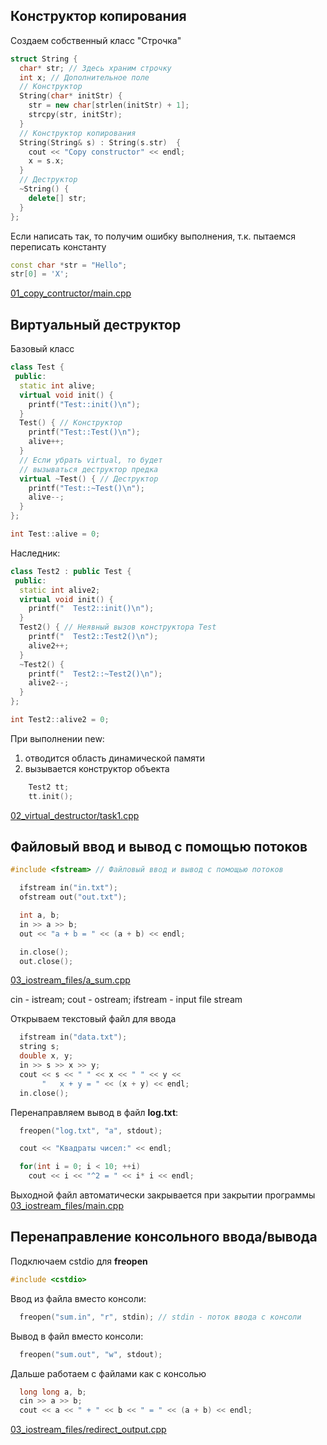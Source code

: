 Конструктор копирования
-----------------------
Создаем собственный класс "Строчка"
``` cpp
struct String {
  char* str; // Здесь храним строчку
  int x; // Дополнительное поле
  // Конструктор
  String(char* initStr) {
    str = new char[strlen(initStr) + 1];
    strcpy(str, initStr);
  }
  // Конструктор копирования
  String(String& s) : String(s.str)  {
    cout << "Copy constructor" << endl;
    x = s.x;
  }
  // Деструктор
  ~String() {
    delete[] str;
  }
};
```

Если написать так, то получим ошибку выполнения,
т.к. пытаемся переписать константу
```cpp
const char *str = "Hello";
str[0] = 'X';
```
[01_copy_contructor/main.cpp](01_copy_contructor/main.cpp)

Виртуальный деструктор
----------------------
Базовый класс
``` cpp
class Test {
 public:
  static int alive;
  virtual void init() {
    printf("Test::init()\n");
  }
  Test() { // Конструктор
    printf("Test::Test()\n");
    alive++;
  }
  // Если убрать virtual, то будет
  // вызываться деструктор предка
  virtual ~Test() { // Деструктор
    printf("Test::~Test()\n");
    alive--;
  }
};

int Test::alive = 0;
```

Наследник:
``` cpp
class Test2 : public Test {
 public:
  static int alive2;
  virtual void init() {
    printf("  Test2::init()\n");
  }
  Test2() { // Неявный вызов конструктора Test
    printf("  Test2::Test2()\n");
    alive2++;
  }
  ~Test2() {
    printf("  Test2::~Test2()\n");
    alive2--;
  }
};

int Test2::alive2 = 0;
```

При выполнении new:
1. отводится область динамической памяти
2. вызывается конструктор объекта
``` cpp
    Test2 tt;
    tt.init();
```

[02_virtual_destructor/task1.cpp](02_virtual_destructor/task1.cpp)

Файловый ввод и вывод с помощью потоков
---------------------------------------
``` cpp
#include <fstream> // Файловый ввод и вывод с помощью потоков
```

``` cpp
  ifstream in("in.txt");
  ofstream out("out.txt");

  int a, b;
  in >> a >> b;
  out << "a + b = " << (a + b) << endl;

  in.close();
  out.close();
```

[03_iostream_files/a_sum.cpp](03_iostream_files/a_sum.cpp)

cin - istream;
cout - ostream;
ifstream - input file stream

Открываем текстовый файл для ввода
``` cpp
  ifstream in("data.txt");
  string s;
  double x, y;
  in >> s >> x >> y;
  cout << s << " " << x << " " << y <<
       "   x + y = " << (x + y) << endl;
  in.close();
```

Перенаправляем вывод в файл **log.txt**:
``` cpp
  freopen("log.txt", "a", stdout);

  cout << "Квадраты чисел:" << endl;

  for(int i = 0; i < 10; ++i)
    cout << i << "^2 = " << i* i << endl;

```

Выходной файл автоматически
закрывается при закрытии программы
[03_iostream_files/main.cpp](03_iostream_files/main.cpp)

Перенаправление консольного ввода/вывода
----------------------------------------
Подключаем cstdio для **freopen**
``` cpp
#include <cstdio>
```

Ввод из файла вместо консоли:
``` cpp
  freopen("sum.in", "r", stdin); // stdin - поток ввода с консоли
```

Вывод в файл вместо консоли:
``` cpp
  freopen("sum.out", "w", stdout);
```

Дальше работаем с файлами как с консолью
``` cpp
  long long a, b;
  cin >> a >> b;
  cout << a << " + " << b << " = " << (a + b) << endl;
```

[03_iostream_files/redirect_output.cpp](03_iostream_files/redirect_output.cpp)

